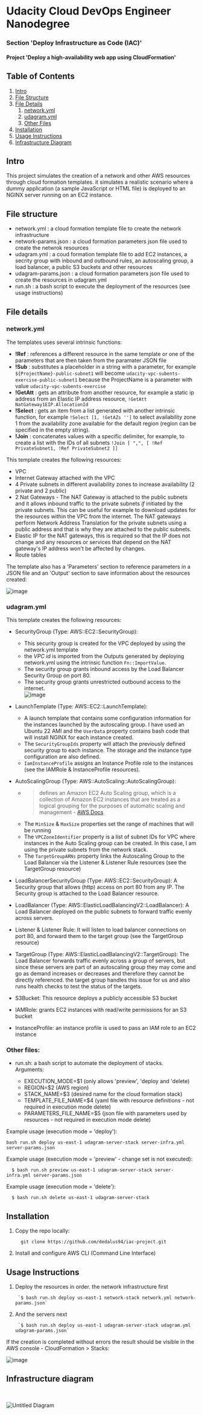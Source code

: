 # Udacity Cloud DevOps Engineer Nanodegree
### Section 'Deploy Infrastructure as Code (IAC)'
#### Project 'Deploy a high-availability web app using CloudFormation'

## Table of Contents

1. [Intro](#intro)
2. [File Structure](#file-structure)
3. [File Details](#file-details)
   1. [network.yml](#networkyml)
   2. [udagram.yml](#udagramyml)
   3. [Other Files](#other-files)
4. [Installation](#installation)
5. [Usage Instructions](#usage-instructions)
6. [Infrastructure Diagram](#infrastructure-diagram)

## Intro

This project simulates the creation of a network and other AWS resources through cloud formation templates. it simulates a realistic scenario where a dummy application (a sample JavaScript or HTML file) is deployed to an NGINX server running on an EC2 instance.

## File structure 

* network.yml : a cloud formation template file to create the network infrastructure
* network-params.json : a cloud formation parameters json file used to create the netwrok resources
* udagram.yml : a coud formation template file to add EC2 instances, a secrity group with inbound and outbound rules, an autoscaling group, a load balancer, a public S3 buckets and other resources
* udagram-params.json : a cloud formation parameters json file used to create the resources in udagram.yml
* run.sh : a bash script to execute the deployment of the resources (see usage instructions)

## File details
### network.yml 

The templates uses several intrinsic functions:
* **!Ref** : references a different resource in the same template or one of the parameters that are then taken from the paramater JSON file
* **!Sub** : substitutes a placeholder in a string with a parameter, for example ``${ProjectName}-public-subnet1`` will become ``udacity-vpc-subents-exercise-public-subnet1`` because the ProjectName is a parameter with value ``udacity-vpc-subents-exercise``
* **!GetAtt** : gets an attribute from another resource, for example a static ip address from an Elastic IP address resource, ``!GetAtt NatGateway1EIP.AllocationId``
* **!Select** : gets an item from a list generated with another intrinsic function, for example ``!Select [1, !GetAZs '']`` to select availability zone 1 from the availability zone available for the default region (region can be specified in the empty string).
* **!Join** : concatenates values with a specific delimiter, for example, to create a list with the IDs of all subnets ``!Join [ ",", [ !Ref PrivateSubnet1, !Ref PrivateSubnet2 ]]``

This template creates the following resources:

* VPC
* Internet Gateway attached with the VPC
* 4 Private subnets in different availability zones to increase availability (2 private and 2 public)
* 2 Nat Gateways - The NAT Gateway is attached to the public subnets and it allows inbound traffic to the private subnets *if* initiated by the private subnets. This can be useful for example to download updates for the resources within the VPC from the internet.
  The NAT gateways perform Network Address Translation for the private subnets using a public address and that is why they are attached to the public subnets.
* Elastic IP for the NAT gateways, this is required so that the IP does not change and any resources or services that depend on the NAT gateway's IP address won't be affected by changes.
* Route tables

The template also has a 'Parameters' section to reference parameters in a JSON file and an 'Output' section to save information about the resources created:

![image](https://github.com/dedalus94/iac-project/assets/49538048/2524a4f7-d54c-45a0-ae5e-a415cacbaf21)

### udagram.yml

This template creates the following resources:

* SecurityGroup (Type: AWS::EC2::SecurityGroup):
  * This security group is created for the VPC deployed by using the network.yml template
  * the *VPC id* is imported from the Outputs generated by deploying network.yml using the intrinsic function `Fn::ImportValue`.
  * The security group grants inbound access by the Load Balancer Security Group on port 80.
  * The security group grants unrestricted outbound access to the internet. <br> ![image](https://github.com/dedalus94/iac-project/assets/49538048/59e6bcb1-03e5-4ce6-9c20-3f59c0bc82ec)

* LaunchTemplate (Type: AWS::EC2::LaunchTemplate):
  * A launch template that contains some configuration information for the instances launched by the autoscaling group. I have used an Ubuntu 22 AMI and the `UserData` property contains bash code that will install NGINX for each instance created.
  * The `SecurityGroupIds` property will attach the previously defined security group to each instance. The storage and the instance type configuration are also defined.
  * `IamInstanceProfile` assigns an Instance Profile role to the instances (see the IAMRole & InstanceProfile resources).

* AutoScalingGroup (Type: AWS::AutoScaling::AutoScalingGroup):
  * > defines an Amazon EC2 Auto Scaling group, which is a collection of Amazon EC2 instances that are treated as a logical grouping for the purposes of automatic scaling and management - [AWS Docs](https://docs.aws.amazon.com/AWSCloudFormation/latest/UserGuide/aws-resource-autoscaling-autoscalinggroup.html)
  * The `MinSize` & `MaxSize` properties set the range of machines that will be running
  * The `VPCZoneIdentifier` property is a list of subnet IDs for VPC where instances in the Auto Scaling group can be created. In this case, I am using the private subnets from the network stack.
  * The `TargetGroupARNs` property links the Autoscaling Group to the Load Balancer via the Listener & Listener Rule resources (see the TargetGroup resource)
    
* LoadBalancerSecurityGroup (Type: AWS::EC2::SecurityGroup): A Security group that allows (http) access on port 80 from any IP. The Security group is attached to the Load Balancer resource.
  
* LoadBalancer (Type: AWS::ElasticLoadBalancingV2::LoadBalancer): A Load Balancer deployed on the public subnets to forward traffic evenly across servers.
  
* Listener & Listener Rule: It will listen to load balancer connections on port 80, and forward them to the target group (see the TargetGroup resource)
  
* TargetGroup (Type: AWS::ElasticLoadBalancingV2::TargetGroup): The Load Balancer forwards traffic evenly across a group of servers, but since these servers are part of an autoscaling group they may come and go as demand increases or decreases and therefore they cannot be directly referenced. the target group handles this issue for us and also runs health checks to test the status of the targets.
  
* S3Bucket: This resource deploys a publicly accessible S3 bucket
  
* IAMRole: grants EC2 instances with read/write permissions for an S3 bucket
  
* InstanceProfile: an instance profile is used to pass an IAM role to an EC2 instance

  
### Other files:

- run.sh: a bash script to automate the deployment of stacks. <br>
Arguments:
  
  - EXECUTION_MODE=$1 (only allows 'preview', 'deploy and 'delete)
  - REGION=$2 (AWS region)
  - STACK_NAME=$3 (desired name for the cloud formation stack)
  - TEMPLATE_FILE_NAME=$4 (yaml file with resource definitions - not required in execution mode delete)
  - PARAMETERS_FILE_NAME=$5 (json file with parameters used by resources - not required in execution mode delete)
 
Example usage (execution mode = 'deploy'):
```
bash run.sh deploy us-east-1 udagram-server-stack server-infra.yml server-params.json 
``` 
Example usage (execution mode = 'preview' - change set is not executed):
```
  $ bash run.sh preview us-east-1 udagram-server-stack server-infra.yml server-params.json 
```
Example usage (execution mode = 'delete'):
```
  $ bash run.sh delete us-east-1 udagram-server-stack
 ```



## Installation 
1. Copy the repo locally:
   ```
     git clone https://github.com/dedalus94/iac-project.git
   ```
5. Install and configure AWS CLI (Command Line Interface)

## Usage Instructions 

1. Deploy the resources in order. the network infrastructure first
   ```
    `$ bash run.sh deploy us-east-1 network-stack network.yml network-params.json`
   ```
2. And the servers next
   ```
    `$ bash run.sh deploy us-east-1 udagram-server-stack udagram.yml udagram-params.json`
   ```
If the creation is completed without errors the result should be visible in the AWS console - CloudFormation > Stacks: 

![image](https://github.com/dedalus94/iac-project/assets/49538048/6b9b9b4b-01eb-4c8d-b35f-d93973ba1b04)


## Infrastructure diagram
<br>

![Untitled Diagram](https://github.com/dedalus94/iac-project/assets/49538048/c47f7dd7-200d-4e11-8399-3ea31adb6f95)


